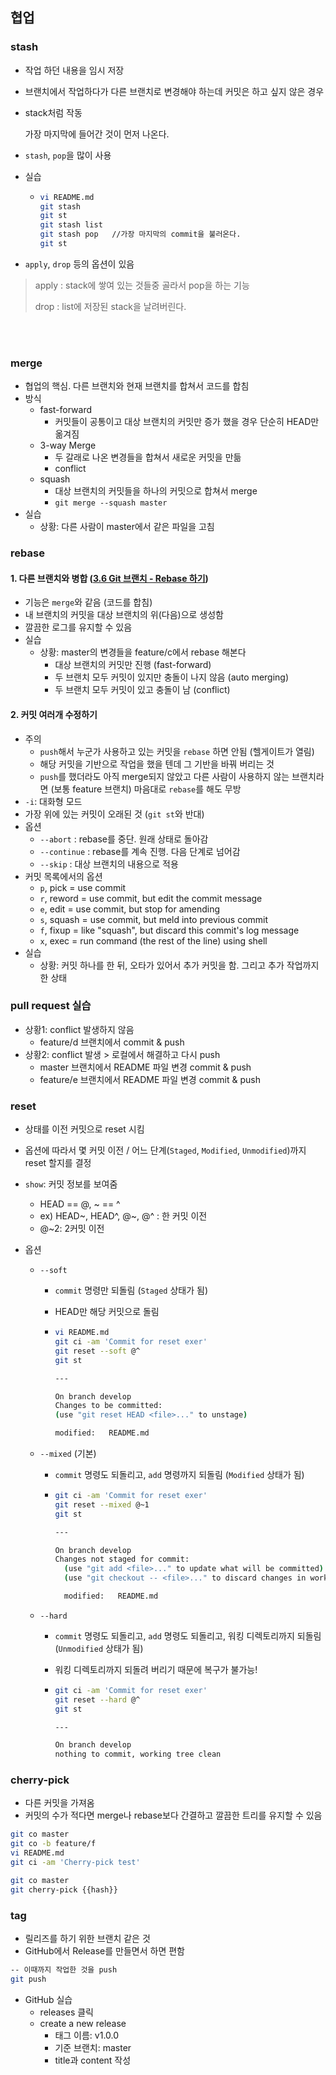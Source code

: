 <br/><br/>

## 협업

### stash

- 작업 하던 내용을 임시 저장
- 브랜치에서 작업하다가 다른 브랜치로 변경해야 하는데 커밋은 하고 싶지 않은 경우

- stack처럼 작동

  가장 마지막에 들어간 것이 먼저 나온다.

- `stash`, `pop`을 많이 사용

- 실습

  - ```bash
    vi README.md
    git stash
    git st
    git stash list
    git stash pop	//가장 마지막의 commit을 불러온다.
    git st
    ```

- `apply`, `drop` 등의 옵션이 있음

> apply : stack에 쌓여 있는 것들중 골라서 pop을 하는 기능
>
> drop : list에 저장된 stack을 날려버린다.



<br/>

<br/>

### merge

- 협업의 핵심. 다른 브랜치와 현재 브랜치를 합쳐서 코드를 합침
- 방식
  - fast-forward
    - 커밋들이 공통이고 대상 브랜치의 커밋만 증가 했을 경우 단순히 HEAD만 옮겨짐
  - 3-way Merge 
    - 두 갈래로 나온 변경들을 합쳐서 새로운 커밋을 만듦
    - conflict
  - squash
    - 대상 브랜치의 커밋들을 하나의 커밋으로 합쳐서 merge
    - `git merge --squash master`
- 실습
  - 상황: 다른 사람이 master에서 같은 파일을 고침

### rebase

#### 1. 다른 브랜치와 병합 ([3.6 Git 브랜치 - Rebase 하기](https://git-scm.com/book/ko/v2/Git-%EB%B8%8C%EB%9E%9C%EC%B9%98-Rebase-%ED%95%98%EA%B8%B0))

- 기능은 `merge`와 같음 (코드를 합침)
- 내 브랜치의 커밋을 대상 브랜치의 위(다음)으로 생성함
- 깔끔한 로그를 유지할 수 있음
- 실습
  - 상황: master의 변경들을 feature/c에서 rebase 해본다
    - 대상 브랜치의 커밋만 진행 (fast-forward)
    - 두 브랜치 모두 커밋이 있지만 충돌이 나지 않음 (auto merging)
    - 두 브랜치 모두 커밋이 있고 충돌이 남 (conflict)


#### 2. 커밋 여러개 수정하기

- 주의
  - `push`해서 누군가 사용하고 있는 커밋을 `rebase` 하면 안됨 (헬게이트가 열림)
  - 해당 커밋을 기반으로 작업을 했을 텐데 그 기반을 바꿔 버리는 것
  - `push`를 했더라도 아직 merge되지 않았고 다른 사람이 사용하지 않는 브랜치라면 (보통 feature 브랜치) 마음대로 `rebase`를 해도 무방
- `-i`: 대화형 모드
- 가장 위에 있는 커밋이 오래된 것 (`git st`와 반대)
- 옵션
  - `--abort` : rebase를 중단. 원래 상태로 돌아감
  - `--continue` : rebase를 계속 진행. 다음 단계로 넘어감
  - `--skip` : 대상 브랜치의 내용으로 적용
- 커밋 목록에서의 옵션
  - `p`, pick = use commit
  - `r`, reword = use commit, but edit the commit message
  - `e`, edit = use commit, but stop for amending
  - `s`, squash = use commit, but meld into previous commit
  - `f`, fixup = like "squash", but discard this commit's log message
  - `x`, exec = run command (the rest of the line) using shell
- 실습
  - 상황: 커밋 하나를 한 뒤, 오타가 있어서 추가 커밋을 함. 그리고 추가 작업까지 한 상태

### pull request 실습

- 상황1: conflict 발생하지 않음
  - feature/d 브랜치에서 commit & push
- 상황2: conflict 발생 > 로컬에서 해결하고 다시 push
  - master 브랜치에서 README 파일 변경 commit & push
  - feature/e 브랜치에서 README 파일 변경 commit & push


### reset

- 상태를 이전 커밋으로 reset 시킴

- 옵션에 따라서 몇 커밋 이전 / 어느 단계(`Staged`, `Modified`, `Unmodified`)까지 reset 할지를 결정

- `show`: 커밋 정보를 보여줌

  - HEAD == @, ~ == ^
  - ex) HEAD~, HEAD^, @~, @^ : 한 커밋 이전
  - @~2: 2커밋 이전

- 옵션

  - `--soft`

    - `commit` 명령만 되돌림 (`Staged` 상태가 됨)

    - HEAD만 해당 커밋으로 돌림

    - ```bash
      vi README.md
      git ci -am 'Commit for reset exer'
      git reset --soft @^
      git st
      
      ---
      
      On branch develop
      Changes to be committed:
      (use "git reset HEAD <file>..." to unstage)
      
      modified:   README.md
      ```

  - `--mixed` (기본)

    - `commit` 명령도 되돌리고, `add` 명령까지 되돌림 (`Modified` 상태가 됨)

    - ```bash
      git ci -am 'Commit for reset exer'
      git reset --mixed @~1
      git st
      
      ---
      
      On branch develop
      Changes not staged for commit:
        (use "git add <file>..." to update what will be committed)
        (use "git checkout -- <file>..." to discard changes in working directory)
      
        modified:   README.md      
      ```

  - `--hard`

    - `commit` 명령도 되돌리고, `add` 명령도 되돌리고, 워킹 디렉토리까지 되돌림 (`Unmodified` 상태가 됨)

    - 워킹 디렉토리까지 되돌려 버리기 때문에 복구가 불가능!

    - ```bash
      git ci -am 'Commit for reset exer'
      git reset --hard @^
      git st
      
      ---
      
      On branch develop
      nothing to commit, working tree clean
      ```

### cherry-pick

- 다른 커밋을 가져옴
- 커밋의 수가 적다면 merge나 rebase보다 간결하고 깔끔한 트리를 유지할 수 있음

```bash
git co master
git co -b feature/f
vi README.md
git ci -am 'Cherry-pick test'

git co master
git cherry-pick {{hash}}

```

### tag

- 릴리즈를 하기 위한 브랜치 같은 것
- GitHub에서 Release를 만들면서 하면 편함

```bash
-- 이때까지 작업한 것을 push
git push
```

- GitHub 실습
  - releases 클릭
  - create a new release
    - 태그 이름: v1.0.0
    - 기준 브랜치: master
    - title과 content 작성